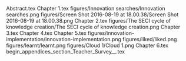 Abstract.tex
Chapter 1.tex
figures/Innovation searches/Innovation searches.png
figures/Screen Shot 2016-08-19 at 18.00.38/Screen Shot 2016-08-19 at 18.00.38.png
Chapter 2.tex
figures/The SECI cycle of knowledge creation/The SECI cycle of knowledge creation.png
Chapter 3.tex
Chapter 4.tex
Chapter 5.tex
figures/innovation-implementation/innovation-implementation.png
figures/liked/liked.png
figures/learnt/learnt.png
figures/Cloud 1/Cloud 1.png
Chapter 6.tex
begin_appendices_section_Teacher_Survey__.tex